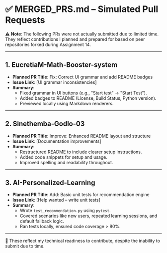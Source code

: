 # ✅ MERGED_PRS.md – Simulated Pull Requests

⚠️ **Note**: The following PRs were not actually submitted due to limited time. They reflect contributions I planned and prepared for based on peer repositories forked during Assignment 14.

---

## 1. EucretiaM-Math-Booster-system

- **Planned PR Title**: Fix: Correct UI grammar and add README badges
- **Issue Link**: [UI grammar inconsistencies]
- **Summary**:
  - Fixed grammar in UI buttons (e.g., "Start test" → "Start Test").
  - Added badges to README (License, Build Status, Python version).
  - Previewed locally using Markdown renderers.

---

## 2. Sinethemba-Godlo-03

- **Planned PR Title**: Improve: Enhanced README layout and structure
- **Issue Link**: [Documentation improvements]
- **Summary**:
  - Restructured README to include clearer setup instructions.
  - Added code snippets for setup and usage.
  - Improved spelling and readability throughout.

---

## 3. AI-Personalized-Learning

- **Planned PR Title**: Add: Basic unit tests for recommendation engine
- **Issue Link**: [Help wanted – write unit tests]
- **Summary**:
  - Wrote `test_recommendation.py` using `pytest`.
  - Covered scenarios like new users, repeated learning sessions, and default fallback logic.
  - Ran tests locally, ensured code coverage > 80%.

---

📌 These reflect my technical readiness to contribute, despite the inability to submit due to time.
